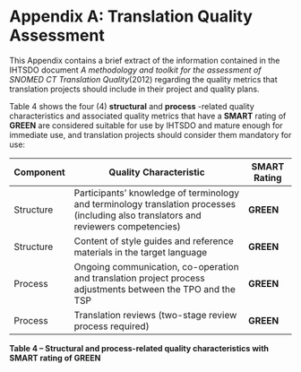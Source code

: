 # Appendix A: Translation Quality Assessment

This Appendix contains a brief extract of the information contained in the IHTSDO document _A methodology and toolkit for the assessment of SNOMED CT_ _Translation Quality_(2012) regarding the quality metrics that translation projects should include in their project and quality plans.

Table 4 shows the four (4) **structural** and **process** -related quality characteristics and associated quality metrics that have a **SMART** rating of **GREEN** are considered suitable for use by IHTSDO and mature enough for immediate use, and translation projects should consider them mandatory for use:

**Component**| **Quality Characteristic**| **SMART Rating**  
---|---|---  
Structure| Participants’ knowledge of terminology and terminology translation processes (including also translators and reviewers competencies)| **GREEN**  
Structure| Content of style guides and reference materials in the target language| **GREEN**  
Process| Ongoing communication, co-operation and translation project process adjustments between the TPO and the TSP| **GREEN**  
Process| Translation reviews (two-stage review process required)| **GREEN**  
  
**Table 4 – Structural and process-related quality characteristics with SMART rating of GREEN**
